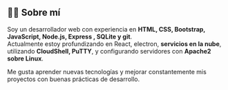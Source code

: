 ## 👨‍💻 Sobre mí

Soy un desarrollador web con experiencia en **HTML, CSS, Bootstrap, JavaScript, Node.js, Express , SQLite y git**.  
Actualmente estoy profundizando en React, electron, **servicios en la nube**, utilizando **CloudShell, PuTTY**, y configurando servidores con **Apache2 sobre Linux**.

Me gusta aprender nuevas tecnologías y mejorar constantemente mis proyectos con buenas prácticas de desarrollo.
